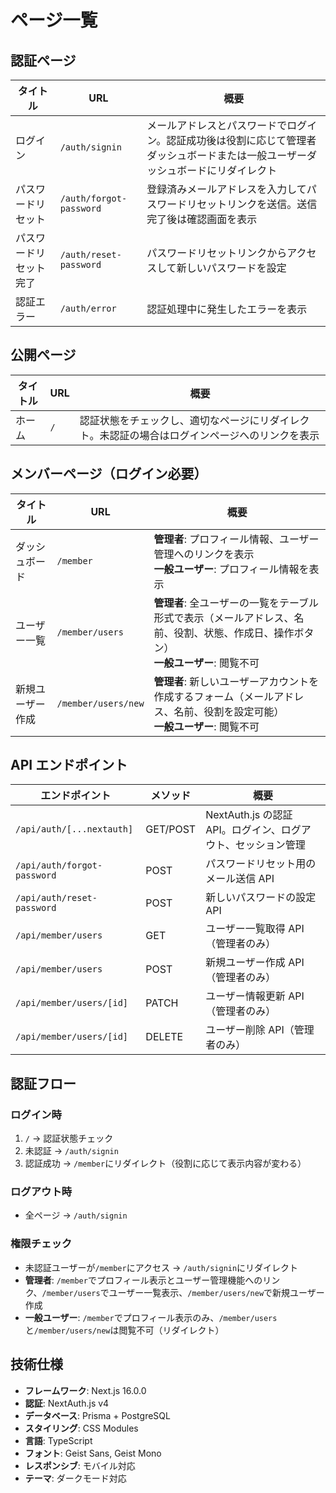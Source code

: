 # ページ一覧

## 認証ページ

| タイトル               | URL                     | 概要                                                                                                                             |
| ---------------------- | ----------------------- | -------------------------------------------------------------------------------------------------------------------------------- |
| ログイン               | `/auth/signin`          | メールアドレスとパスワードでログイン。認証成功後は役割に応じて管理者ダッシュボードまたは一般ユーザーダッシュボードにリダイレクト |
| パスワードリセット     | `/auth/forgot-password` | 登録済みメールアドレスを入力してパスワードリセットリンクを送信。送信完了後は確認画面を表示                                       |
| パスワードリセット完了 | `/auth/reset-password`  | パスワードリセットリンクからアクセスして新しいパスワードを設定                                                                   |
| 認証エラー             | `/auth/error`           | 認証処理中に発生したエラーを表示                                                                                                 |

## 公開ページ

| タイトル | URL | 概要                                                                                           |
| -------- | --- | ---------------------------------------------------------------------------------------------- |
| ホーム   | `/` | 認証状態をチェックし、適切なページにリダイレクト。未認証の場合はログインページへのリンクを表示 |

## メンバーページ（ログイン必要）

| タイトル         | URL                 | 概要                                                                                                                                   |
| ---------------- | ------------------- | -------------------------------------------------------------------------------------------------------------------------------------- |
| ダッシュボード   | `/member`           | **管理者**: プロフィール情報、ユーザー管理へのリンクを表示<br>**一般ユーザー**: プロフィール情報を表示 |
| ユーザー一覧     | `/member/users`     | **管理者**: 全ユーザーの一覧をテーブル形式で表示（メールアドレス、名前、役割、状態、作成日、操作ボタン）<br>**一般ユーザー**: 閲覧不可 |
| 新規ユーザー作成 | `/member/users/new` | **管理者**: 新しいユーザーアカウントを作成するフォーム（メールアドレス、名前、役割を設定可能）<br>**一般ユーザー**: 閲覧不可           |

## API エンドポイント

| エンドポイント              | メソッド | 概要                                                         |
| --------------------------- | -------- | ------------------------------------------------------------ |
| `/api/auth/[...nextauth]`   | GET/POST | NextAuth.js の認証 API。ログイン、ログアウト、セッション管理 |
| `/api/auth/forgot-password` | POST     | パスワードリセット用のメール送信 API                         |
| `/api/auth/reset-password`  | POST     | 新しいパスワードの設定 API                                   |
| `/api/member/users`         | GET      | ユーザー一覧取得 API（管理者のみ）                           |
| `/api/member/users`         | POST     | 新規ユーザー作成 API（管理者のみ）                           |
| `/api/member/users/[id]`    | PATCH    | ユーザー情報更新 API（管理者のみ）                           |
| `/api/member/users/[id]`    | DELETE   | ユーザー削除 API（管理者のみ）                               |

## 認証フロー

### ログイン時

1. `/` → 認証状態チェック
2. 未認証 → `/auth/signin`
3. 認証成功 → `/member`にリダイレクト（役割に応じて表示内容が変わる）

### ログアウト時

- 全ページ → `/auth/signin`

### 権限チェック

- 未認証ユーザーが`/member`にアクセス → `/auth/signin`にリダイレクト
- **管理者**: `/member`でプロフィール表示とユーザー管理機能へのリンク、`/member/users`でユーザー一覧表示、`/member/users/new`で新規ユーザー作成
- **一般ユーザー**: `/member`でプロフィール表示のみ、`/member/users`と`/member/users/new`は閲覧不可（リダイレクト）

## 技術仕様

- **フレームワーク**: Next.js 16.0.0
- **認証**: NextAuth.js v4
- **データベース**: Prisma + PostgreSQL
- **スタイリング**: CSS Modules
- **言語**: TypeScript
- **フォント**: Geist Sans, Geist Mono
- **レスポンシブ**: モバイル対応
- **テーマ**: ダークモード対応
